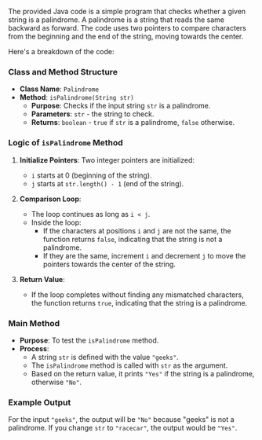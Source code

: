 The provided Java code is a simple program that checks whether a given string is a palindrome. A palindrome is a string that reads the same backward as forward. The code uses two pointers to compare characters from the beginning and the end of the string, moving towards the center.

Here's a breakdown of the code:

### Class and Method Structure

- **Class Name**: `Palindrome`
- **Method**: `isPalindrome(String str)`
  - **Purpose**: Checks if the input string `str` is a palindrome.
  - **Parameters**: `str` - the string to check.
  - **Returns**: `boolean` - `true` if `str` is a palindrome, `false` otherwise.

### Logic of `isPalindrome` Method

1. **Initialize Pointers**: Two integer pointers are initialized:
   - `i` starts at 0 (beginning of the string).
   - `j` starts at `str.length() - 1` (end of the string).

2. **Comparison Loop**:
   - The loop continues as long as `i < j`.
   - Inside the loop:
     - If the characters at positions `i` and `j` are not the same, the function returns `false`, indicating that the string is not a palindrome.
     - If they are the same, increment `i` and decrement `j` to move the pointers towards the center of the string.

3. **Return Value**:
   - If the loop completes without finding any mismatched characters, the function returns `true`, indicating that the string is a palindrome.

### Main Method

- **Purpose**: To test the `isPalindrome` method.
- **Process**:
  - A string `str` is defined with the value `"geeks"`.
  - The `isPalindrome` method is called with `str` as the argument.
  - Based on the return value, it prints `"Yes"` if the string is a palindrome, otherwise `"No"`.

### Example Output

For the input `"geeks"`, the output will be `"No"` because "geeks" is not a palindrome. If you change `str` to `"racecar"`, the output would be `"Yes"`.
